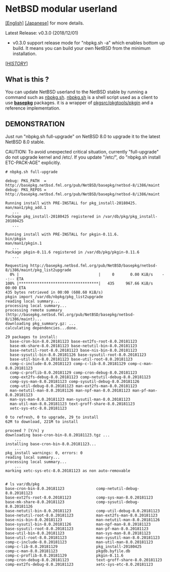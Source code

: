 # NetBSD modular userland

[[English]](doc/en/nbpkg-index.md)
[[Japanese]](doc/ja/nbpkg-index.md)
for more details. 

Latest Release: v0.3.0 (2018/12/01)
+ v0.3.0 support release mode for "nbpkg.sh -a" which enables bottom up build.
         It means you can build your own NetBSD from the minimum installation.

[[*HISTORY*]](doc/en/history.md)

## What is this ?

You can update NetBSD userland to the NetBSD stable
by running a command such as
[nbpkg.sh](https://github.com/fmlorg/netbsd-modular-userland/nbpkg-client/bin/nbpkg.sh).
[nbpkg.sh](https://github.com/fmlorg/netbsd-modular-userland/nbpkg-client/bin/nbpkg.sh)
is a shell script used as a client to use 
**[basepkg](https://github.com/user340/basepkg)**
packages.
it is a wrapper of [pkgsrc/pkgtools/pkgin](http://pkgin.net/)
and a reference implementation.



## DEMONSTRATION

Just run "nbpkg.sh full-upgrade" on NetBSD 8.0
to upgrade it to the latest NetBSD 8.0 stable.

CAUTION: To avoid unexpected critical situation, currently
"full-upgrade" do not upgrade kernel and /etc/. 
If you update "/etc/", do "nbpkg.sh install ETC-PACK-AGE" explicitly.

```
# nbpkg.sh full-upgrade

debug: PKG_PATH  = http://basepkg.netbsd.fml.org/pub/NetBSD/basepkg/netbsd-8/i386/maint
debug: PKG_REPOS = http://basepkg.netbsd.fml.org/pub/NetBSD/basepkg/netbsd-8/i386/maint

Running install with PRE-INSTALL for pkg_install-20180425.
man/man1/pkg_add.1
   ...
Package pkg_install-20180425 registered in /var/db/pkg/pkg_install-20180425
   ...

Running install with PRE-INSTALL for pkgin-0.11.6.
bin/pkgin
man/man1/pkgin.1
   ...
Package pkgin-0.11.6 registered in /var/db/pkg/pkgin-0.11.6
   ...

Requesting http://basepkg.netbsd.fml.org/pub/NetBSD/basepkg/netbsd-8/i386/maint/pkg_list2upgrade
  0% |                                   |     0       0.00 KiB/s    --:-- ETA
100% |***********************************|   435     967.66 KiB/s    00:00 ETA
435 bytes retrieved in 00:00 (608.60 KiB/s)
pkgin import /var/db/nbpkg/pkg_list2upgrade
reading local summary...
processing local summary...
processing remote summary (http://basepkg.netbsd.fml.org/pub/NetBSD/basepkg/netbsd-8/i386/maint)...
downloading pkg_summary.gz: ...
calculating dependencies...done.

29 packages to install:
  base-cron-bin-8.0.20181123 base-ext2fs-root-8.0.20181123
  base-mk-share-8.0.20181123 base-netutil-bin-8.0.20181123
  base-netutil-root-8.0.20181123 base-nis-bin-8.0.20181123
  base-sysutil-bin-8.0.20181126 base-sysutil-root-8.0.20181123
  base-util-bin-8.0.20181123 base-util-root-8.0.20181123
  comp-c-include-8.0.20181123 comp-c-lib-8.0.20181129 comp-c-man-8.0.20181123
  comp-c-proflib-8.0.20181129 comp-cron-debug-8.0.20181123
  comp-ext2fs-debug-8.0.20181123 comp-netutil-debug-8.0.20181123
  comp-sys-man-8.0.20181123 comp-sysutil-debug-8.0.20181126
  comp-util-debug-8.0.20181123 man-ext2fs-man-8.0.20181123
  man-netutil-man-8.0.20181126 man-npf-man-8.0.20181123 man-pf-man-8.0.20181123
  man-sys-man-8.0.20181123 man-sysutil-man-8.0.20181123
  man-util-man-8.0.20181123 text-groff-share-8.0.20181123
  xetc-sys-etc-8.0.20181123

0 to refresh, 0 to upgrade, 29 to install
62M to download, 221M to install

proceed ? [Y/n] y
downloading base-cron-bin-8.0.20181123.tgz ...
    ...
installing base-cron-bin-8.0.20181123...
    ...
pkg_install warnings: 0, errors: 0
reading local summary...
processing local summary...
    ...
marking xetc-sys-etc-8.0.20181123 as non auto-removable


# ls var/db/pkg
base-cron-bin-8.0.20181123              comp-netutil-debug-8.0.20181123
base-ext2fs-root-8.0.20181123           comp-sys-man-8.0.20181123
base-mk-share-8.0.20181123              comp-sysutil-debug-8.0.20181126
base-netutil-bin-8.0.20181123           comp-util-debug-8.0.20181123
base-netutil-root-8.0.20181123          man-ext2fs-man-8.0.20181123
base-nis-bin-8.0.20181123               man-netutil-man-8.0.20181126
base-sysutil-bin-8.0.20181126           man-npf-man-8.0.20181123
base-sysutil-root-8.0.20181123          man-pf-man-8.0.20181123
base-util-bin-8.0.20181123              man-sys-man-8.0.20181123
base-util-root-8.0.20181123             man-sysutil-man-8.0.20181123
comp-c-include-8.0.20181123             man-util-man-8.0.20181123
comp-c-lib-8.0.20181129                 pkg_install-20180425
comp-c-man-8.0.20181123                 pkgdb.byfile.db
comp-c-proflib-8.0.20181129             pkgin-0.11.6
comp-cron-debug-8.0.20181123            text-groff-share-8.0.20181123
comp-ext2fs-debug-8.0.20181123          xetc-sys-etc-8.0.20181123
```
